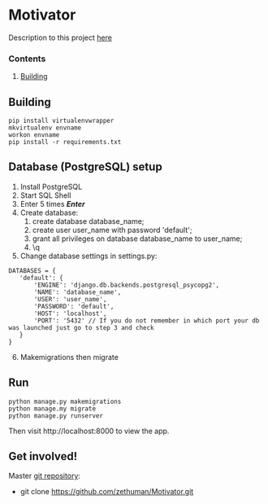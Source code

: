 # Motivator

Description to this project [here](https://github.com/zethuman/Motivator/blob/main/Motivator%20(Django-project).pdf)

### Contents

1. [Building](#building)


## Building
```
pip install virtualenvwrapper
mkvirtualenv envname
workon envname
pip install -r requirements.txt
```
## Database (PostgreSQL) setup

1. Install PostgreSQL
2. Start SQL Shell
3. Enter 5 times ***Enter***
4. Create database:
   1. create database database_name;
   2. create user user_name with password 'default';
   3. grant all privileges on database database_name to user_name;
   4. \q
5. Change database settings in settings.py:
 ```
DATABASES = {
    'default': {
        'ENGINE': 'django.db.backends.postgresql_psycopg2',
        'NAME': 'database_name',
        'USER': 'user_name',
        'PASSWORD': 'default',
        'HOST': 'localhost',
        'PORT': '5432' // If you do not remember in which port your db was launched just go to step 3 and check 
    }
}
 ```
 6. Makemigrations then migrate

## Run

```
python manage.py makemigrations
python manage.my migrate
python manage.py runserver
```
Then visit http://localhost:8000 to view the app.


## Get involved!

Master [git repository](https://github.com/zethuman/Motivator/):
 * git clone https://github.com/zethuman/Motivator.git

